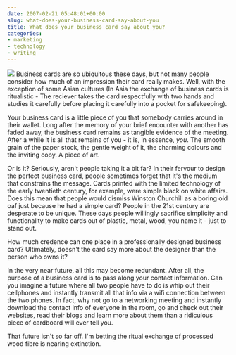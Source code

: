 ```yaml
---
date: 2007-02-21 05:48:01+00:00
slug: what-does-your-business-card-say-about-you
title: What does your business card say about you?
categories:
- marketing
- technology
- writing
---
```


![](http://wordbit.freehostia.com/wp-content/uploads/2007/02/WindowsLiveWriter/Theperfectbusinesscard_FB86/card_thumb2.jpg) Business cards are so ubiquitous these days, but not many people consider how much of an impression their card really makes. Well, with the exception of some Asian cultures (In Asia the exchange of business cards is ritualistic - The reciever takes the card respectfully with two hands and studies it carefully before placing it carefully into a pocket for safekeeping).      




Your business card is a little piece of you that somebody carries around in their wallet. Long after the memory of your brief encounter with another has faded away, the business card remains as tangible evidence of the meeting. After a while it is all that remains of you - it is, in essence, _you_. The smooth grain of the paper stock, the gentle weight of it, the charming colours and the inviting copy. A piece of art. 




Or is it? <!-- more -->Seriously, aren't people taking it a bit far? In their fervour to design the perfect business card, people sometimes forget that it's the medium that constrains the message. Cards printed with the limited technology of the early twentieth century, for example, were simple black on white affairs. Does this mean that people would dismiss Winston Churchill as a boring old oaf just because he had a simple card? People in the 21st century are desperate to be unique. These days people willingly sacrifice simplicity and functionality to make cards out of plastic, metal, wood, you name it - just to stand out.  




How much credence can one place in a professionally designed business card? Ultimately, doesn't the card say more about the designer than the person who owns it?




In the very near future, all this may become redundant. After all, the purpose of a business card is to pass along your contact information. Can you imagine a future where all two people have to do is whip out their cellphones and instantly transmit all that info via a wifi connection between the two phones. In fact, why not go to a networking meeting and instantly download the contact info of everyone in the room, go and check out their websites, read their blogs and learn more about them than a ridiculous piece of cardboard will ever tell you.




That future isn't so far off. I'm betting the ritual exchange of processed wood fibre is nearing extinction.



